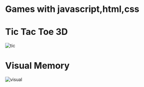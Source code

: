 # Games with javascript,html,css

# Tic Tac Toe 3D
![tic](https://github.com/user-attachments/assets/827190e7-6885-4870-8f81-ceb78afa4427)

# Visual Memory
![visual](https://github.com/user-attachments/assets/42346b4e-f83d-44a0-8e66-944846cd670a)


